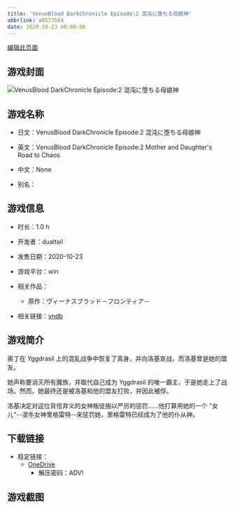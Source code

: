 ```yaml
---
title: 'VenusBlood DarkChronicle Episode:2 混沌に堕ちる母娘神'
abbrlink: a0577b54
date: 2020-10-23 00:00:00
---
```

[编辑此页面](https://github.com/ACG-3/ADV3-source/blob/main/source/_posts/games/VenusBlood%20DarkChronicle%20Episode2%20%E6%B7%B7%E6%B2%8C%E3%81%AB%E5%A0%95%E3%81%A1%E3%82%8B%E6%AF%8D%E5%A8%98%E7%A5%9E.md)

## 游戏封面

![VenusBlood DarkChronicle Episode:2 混沌に堕ちる母娘神](https://pan.timero.xyz/onedrive/img_lib_001/VenusBlood%20DarkChronicle%20Episode2%20%E6%B7%B7%E6%B2%8C%E3%81%AB%E5%A0%95%E3%81%A1%E3%82%8B%E6%AF%8D%E5%A8%98%E7%A5%9E_cover.avif)


## 游戏名称

- 日文：VenusBlood DarkChronicle Episode:2 混沌に堕ちる母娘神
- 英文：VenusBlood DarkChronicle Episode:2 Mother and Daughter's Road to Chaos
- 中文：None

- 别名：


## 游戏信息

- 时长：1.0 h
- 开发者：dualtail
- 发售日期：2020-10-23
- 游戏平台：win
- 相关作品：
   - 原作：ヴィーナスブラッド－フロンティア－

- 相关链接：[vndb](https://vndb.org/v29475)


## 游戏简介

奥丁在 Yggdrasil 上的混乱战争中恢复了真身，并向洛基宣战，而洛基曾是她的盟友。

她声称要消灭所有魔族，并取代自己成为 Yggdrasil 的唯一霸主，于是她走上了战场。然而，她最终还是被洛基和他的盟友打败，并因此被俘。

洛基决定对这位背信弃义的女神叛徒施以严厉的惩罚......他打算用她的一个 "女儿"--凛冬女神里格雷特--来惩罚她，里格雷特已经成为了他的仆从神。




## 下载链接

- 稳定链接：
    - [OneDrive](https://pan.timero.xyz/onedrive/adv_lib_001/VenusBlood%20DarkChronicle%20Episode2%20%E6%B7%B7%E6%B2%8C%E3%81%AB%E5%A0%95%E3%81%A1%E3%82%8B%E6%AF%8D%E5%A8%98%E7%A5%9E)
        - 解压密码：ADV!



## 游戏截图


